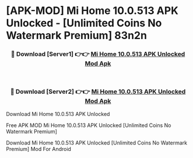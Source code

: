 # [APK-MOD] Mi Home 10.0.513 APK Unlocked - [Unlimited Coins No Watermark Premium] 83n2n



<div align="center">
<h3>🔴 Download [Server1] 👉👉 <a href="https://momento.my/?title=Mi_Home_10.0.513_APK_Unlocked">Mi Home 10.0.513 APK Unlocked Mod Apk</a></h3><br>

<h3>🔴 Download [Server2] 👉👉 <a href="https://momento.my/?title=Mi_Home_10.0.513_APK_Unlocked">Mi Home 10.0.513 APK Unlocked Mod Apk</a></h3>
</div>



Download Mi Home 10.0.513 APK Unlocked 

Free APK MOD Mi Home 10.0.513 APK Unlocked [Unlimited Coins No Watermark Premium]

Download Mi Home 10.0.513 APK Unlocked [Unlimited Coins No Watermark Premium] Mod For Android
